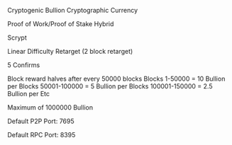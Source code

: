 Cryptogenic Bullion Cryptographic Currency

Proof of Work/Proof of Stake Hybrid

Scrypt

Linear Difficulty Retarget (2 block retarget)

5 Confirms

Block reward halves after every 50000 blocks
Blocks 1-50000 = 10 Bullion per 
Blocks 50001-100000 = 5 Bullion per
Blocks 100001-150000 = 2.5 Bullion per
Etc

Maximum of 1000000 Bullion

Default P2P Port: 7695

Default RPC Port: 8395

